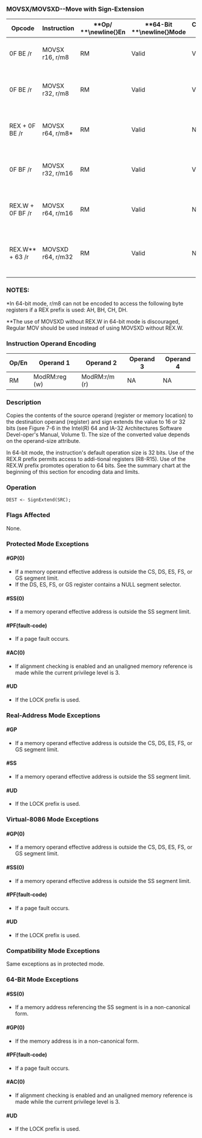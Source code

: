 ### MOVSX/MOVSXD--Move with Sign-Extension


|**Opcode**|**Instruction**|**Op/ **\newline{}**En**|**64-Bit **\newline{}**Mode**|**Compat/**\newline{}**Leg Mode**|**Description**|
|----------|---------------|------------------------|-----------------------------|---------------------------------|---------------|
|0F BE /r|MOVSX r16, r/m8|RM|Valid|Valid|Move byte to word with sign-extension.|
|0F BE /r|MOVSX r32, r/m8|RM|Valid|Valid|Move byte to doubleword with sign-extension.|
|REX + 0F BE /r|MOVSX r64, r/m8*|RM|Valid|N.E.|Move byte to quadword with sign-extension.|
|0F BF /r|MOVSX r32, r/m16|RM|Valid|Valid|Move word to doubleword, with sign-extension.|
|REX.W + 0F BF /r|MOVSX r64, r/m16|RM|Valid |N.E.|Move word to quadword with sign-extension.|
|REX.W** + 63 /r|MOVSXD r64, r/m32|RM|Valid |N.E.|Move doubleword to quadword with sign-extension.|
### NOTES:


*In 64-bit mode, r/m8 can not be encoded to access the following byte registers if a REX prefix is used: AH, BH, CH, DH.

**The use of MOVSXD without REX.W in 64-bit mode is discouraged, Regular MOV should be used instead of using MOVSXD without REX.W. 

### Instruction Operand Encoding


|Op/En|Operand 1|Operand 2|Operand 3|Operand 4|
|-----|---------|---------|---------|---------|
|RM|ModRM:reg (w)|ModRM:r/m (r)|NA|NA|
### Description


Copies the contents of the source operand (register or memory location) to the destination operand (register) and sign extends the value to 16 or 32 bits (see Figure 7-6 in the Intel(R) 64 and IA-32 Architectures Software Devel-oper's Manual, Volume 1). The size of the converted value depends on the operand-size attribute.

In 64-bit mode, the instruction's default operation size is 32 bits. Use of the REX.R prefix permits access to addi-tional registers (R8-R15). Use of the REX.W prefix promotes operation to 64 bits. See the summary chart at the beginning of this section for encoding data and limits.


### Operation

```info-verb
DEST <- SignExtend(SRC);
```
### Flags Affected


None.


### Protected Mode Exceptions

#### #GP(0)
* If a memory operand effective address is outside the CS, DS, ES, FS, or GS segment limit.
* If the DS, ES, FS, or GS register contains a NULL segment selector.

#### #SS(0)
* If a memory operand effective address is outside the SS segment limit.

#### #PF(fault-code)
* If a page fault occurs.

#### #AC(0)
* If alignment checking is enabled and an unaligned memory reference is made while the current privilege level is 3.

#### #UD
* If the LOCK prefix is used.

### Real-Address Mode Exceptions

#### #GP
* If a memory operand effective address is outside the CS, DS, ES, FS, or GS segment limit.

#### #SS
* If a memory operand effective address is outside the SS segment limit.

#### #UD
* If the LOCK prefix is used.

### Virtual-8086 Mode Exceptions

#### #GP(0)
* If a memory operand effective address is outside the CS, DS, ES, FS, or GS segment limit.

#### #SS(0)
* If a memory operand effective address is outside the SS segment limit.

#### #PF(fault-code)
* If a page fault occurs.

#### #UD
* If the LOCK prefix is used.

### Compatibility Mode Exceptions



Same exceptions as in protected mode.


### 64-Bit Mode Exceptions

#### #SS(0)
* If a memory address referencing the SS segment is in a non-canonical form.

#### #GP(0)
* If the memory address is in a non-canonical form.

#### #PF(fault-code)
* If a page fault occurs.

#### #AC(0)
* If alignment checking is enabled and an unaligned memory reference is made while the current privilege level is 3.

#### #UD
* If the LOCK prefix is used.
